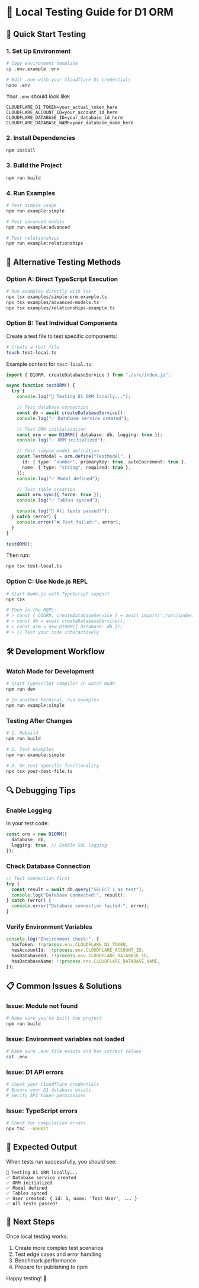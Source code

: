 # 🧪 Local Testing Guide for D1 ORM

## 🚀 Quick Start Testing

### 1. **Set Up Environment**

```bash
# Copy environment template
cp .env.example .env

# Edit .env with your Cloudflare D1 credentials
nano .env
```

Your `.env` should look like:

```env
CLOUDFLARE_D1_TOKEN=your_actual_token_here
CLOUDFLARE_ACCOUNT_ID=your_account_id_here
CLOUDFLARE_DATABASE_ID=your_database_id_here
CLOUDFLARE_DATABASE_NAME=your_database_name_here
```

### 2. **Install Dependencies**

```bash
npm install
```

### 3. **Build the Project**

```bash
npm run build
```

### 4. **Run Examples**

```bash
# Test simple usage
npm run example:simple

# Test advanced models
npm run example:advanced

# Test relationships
npm run example:relationships
```

## 🔧 **Alternative Testing Methods**

### **Option A: Direct TypeScript Execution**

```bash
# Run examples directly with tsx
npx tsx examples/simple-orm-example.ts
npx tsx examples/advanced-models.ts
npx tsx examples/relationships-example.ts
```

### **Option B: Test Individual Components**

Create a test file to test specific components:

```bash
# Create a test file
touch test-local.ts
```

Example content for `test-local.ts`:

```typescript
import { D1ORM, createDatabaseService } from "./src/index.js";

async function testORM() {
  try {
    console.log("🚀 Testing D1 ORM locally...");

    // Test database connection
    const db = await createDatabaseService();
    console.log("✅ Database service created");

    // Test ORM initialization
    const orm = new D1ORM({ database: db, logging: true });
    console.log("✅ ORM initialized");

    // Test simple model definition
    const TestModel = orm.define("TestModel", {
      id: { type: "number", primaryKey: true, autoIncrement: true },
      name: { type: "string", required: true },
    });
    console.log("✅ Model defined");

    // Test table creation
    await orm.sync({ force: true });
    console.log("✅ Tables synced");

    console.log("🎉 All tests passed!");
  } catch (error) {
    console.error("❌ Test failed:", error);
  }
}

testORM();
```

Then run:

```bash
npx tsx test-local.ts
```

### **Option C: Use Node.js REPL**

```bash
# Start Node.js with TypeScript support
npx tsx

# Then in the REPL:
# > const { D1ORM, createDatabaseService } = await import('./src/index.js');
# > const db = await createDatabaseService();
# > const orm = new D1ORM({ database: db });
# > // Test your code interactively
```

## 🛠️ **Development Workflow**

### **Watch Mode for Development**

```bash
# Start TypeScript compiler in watch mode
npm run dev

# In another terminal, run examples
npm run example:simple
```

### **Testing After Changes**

```bash
# 1. Rebuild
npm run build

# 2. Test examples
npm run example:simple

# 3. Or test specific functionality
npx tsx your-test-file.ts
```

## 🔍 **Debugging Tips**

### **Enable Logging**

In your test code:

```typescript
const orm = new D1ORM({
  database: db,
  logging: true, // Enable SQL logging
});
```

### **Check Database Connection**

```typescript
// Test connection first
try {
  const result = await db.query("SELECT 1 as test");
  console.log("Database connected:", result);
} catch (error) {
  console.error("Database connection failed:", error);
}
```

### **Verify Environment Variables**

```typescript
console.log("Environment check:", {
  hasToken: !!process.env.CLOUDFLARE_D1_TOKEN,
  hasAccountId: !!process.env.CLOUDFLARE_ACCOUNT_ID,
  hasDatabaseId: !!process.env.CLOUDFLARE_DATABASE_ID,
  hasDatabaseName: !!process.env.CLOUDFLARE_DATABASE_NAME,
});
```

## 📋 **Common Issues & Solutions**

### **Issue: Module not found**

```bash
# Make sure you've built the project
npm run build
```

### **Issue: Environment variables not loaded**

```bash
# Make sure .env file exists and has correct values
cat .env
```

### **Issue: D1 API errors**

```bash
# Check your Cloudflare credentials
# Ensure your D1 database exists
# Verify API token permissions
```

### **Issue: TypeScript errors**

```bash
# Check for compilation errors
npx tsc --noEmit
```

## 🎯 **Expected Output**

When tests run successfully, you should see:

```
🚀 Testing D1 ORM locally...
✅ Database service created
✅ ORM initialized
✅ Model defined
✅ Tables synced
✅ User created: { id: 1, name: 'Test User', ... }
✅ All tests passed!
```

## 🚀 **Next Steps**

Once local testing works:

1. Create more complex test scenarios
2. Test edge cases and error handling
3. Benchmark performance
4. Prepare for publishing to npm

Happy testing! 🎉
